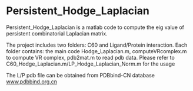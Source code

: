 # Persistent_Hodge_Laplacian
Persistent_Hodge_Laplacian is a matlab code to compute the eig value of persistent combinatorial Laplacian matrix.

The project includes two folders: C60 and Ligand/Protein interaction. Each folder contains: the main code Hodge_Laplacian.m, computeVRcomplex.m to compute VR complex, pdb2mat.m to read pdb data. 
Please refer to C60_Hodge_Laplacian.m/LP_Hodge_Laplacian_Norm.m for the usage

The L/P pdb file can be obtained from PDBbind-CN database www.pdbbind.org.cn

